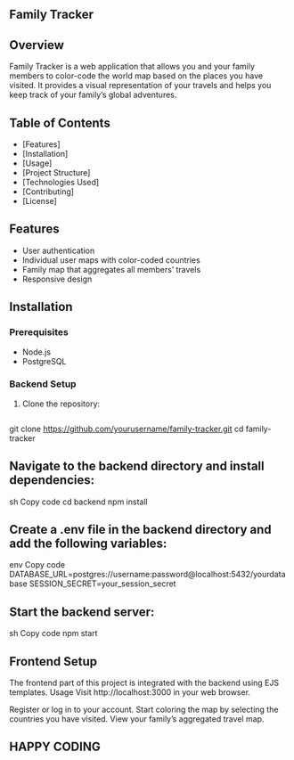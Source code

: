 ## Family Tracker

## Overview
Family Tracker is a web application that allows you and your family members to color-code the world map based on the places you have visited. It provides a visual representation of your travels and helps you keep track of your family’s global adventures.

## Table of Contents
- [Features]
- [Installation]
- [Usage]
- [Project Structure]
- [Technologies Used]
- [Contributing]
- [License]

## Features
- User authentication
- Individual user maps with color-coded countries
- Family map that aggregates all members’ travels
- Responsive design

## Installation

### Prerequisites
- Node.js
- PostgreSQL

### Backend Setup
1. Clone the repository:
   ```sh
  git clone https://github.com/yourusername/family-tracker.git
   cd family-tracker

## Navigate to the backend directory and install dependencies:
sh
Copy code
cd backend
npm install

## Create a .env file in the backend directory and add the following variables:

env
Copy code
DATABASE_URL=postgres://username:password@localhost:5432/yourdatabase
SESSION_SECRET=your_session_secret

## Start the backend server:

sh
Copy code
npm start

## Frontend Setup
The frontend part of this project is integrated with the backend using EJS templates.
Usage
Visit http://localhost:3000 in your web browser.

Register or log in to your account.
Start coloring the map by selecting the countries you have visited.
View your family’s aggregated travel map.
## HAPPY CODING
